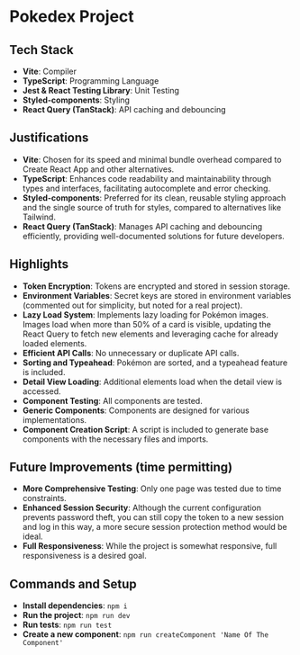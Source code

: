 # Pokedex Project

## Tech Stack
- **Vite**: Compiler
- **TypeScript**: Programming Language
- **Jest & React Testing Library**: Unit Testing
- **Styled-components**: Styling
- **React Query (TanStack)**: API caching and debouncing

## Justifications

- **Vite**: Chosen for its speed and minimal bundle overhead compared to Create React App and other alternatives.
- **TypeScript**: Enhances code readability and maintainability through types and interfaces, facilitating autocomplete and error checking.
- **Styled-components**: Preferred for its clean, reusable styling approach and the single source of truth for styles, compared to alternatives like Tailwind.
- **React Query (TanStack)**: Manages API caching and debouncing efficiently, providing well-documented solutions for future developers.

## Highlights

- **Token Encryption**: Tokens are encrypted and stored in session storage.
- **Environment Variables**: Secret keys are stored in environment variables (commented out for simplicity, but noted for a real project).
- **Lazy Load System**: Implements lazy loading for Pokémon images. Images load when more than 50% of a card is visible, updating the React Query to fetch new elements and leveraging cache for already loaded elements.
- **Efficient API Calls**: No unnecessary or duplicate API calls.
- **Sorting and Typeahead**: Pokémon are sorted, and a typeahead feature is included.
- **Detail View Loading**: Additional elements load when the detail view is accessed.
- **Component Testing**: All components are tested.
- **Generic Components**: Components are designed for various implementations.
- **Component Creation Script**: A script is included to generate base components with the necessary files and imports.

## Future Improvements (time permitting)
- **More Comprehensive Testing**: Only one page was tested due to time constraints.
- **Enhanced Session Security**: Although the current configuration prevents password theft, you can still copy the token to a new session and log in this way, a more secure session protection method would be ideal.
- **Full Responsiveness**: While the project is somewhat responsive, full responsiveness is a desired goal.

## Commands and Setup
- **Install dependencies**: `npm i`
- **Run the project**: `npm run dev`
- **Run tests**: `npm run test`
- **Create a new component**: `npm run createComponent 'Name Of The Component'`
